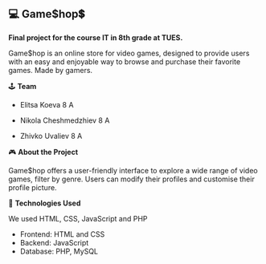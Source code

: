 ## 💻 **Game$hop**💲

**Final project for the course IT in 8th grade at TUES.**

Game$hop is an online store for video games, designed to provide users with an easy and enjoyable way to browse and purchase their favorite games. Made by gamers.

🕹️ **Team**

* Elitsa Koeva 8 A

* Nikola Cheshmedzhiev 8 A

* Zhivko Uvaliev 8 A

🎮 **About the Project**

Game$hop offers a user-friendly interface to explore a wide range of video games, filter by genre. Users can modify their profiles and customise their profile picture. 

👾 **Technologies Used**

We used HTML, CSS, JavaScript and PHP

* Frontend: HTML and CSS
* Backend: JavaScript
* Database: PHP, MySQL


